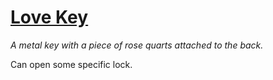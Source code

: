 # [Love Key](https://hollowknight.wiki/w/Love_Key)

*A metal key with a piece of rose quarts attached to the back.*

Can open some specific lock.
